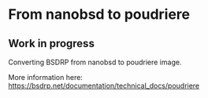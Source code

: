 From nanobsd to poudriere
=========================

## Work in progress

Converting BSDRP from nanobsd to poudriere image.

More information here:
https://bsdrp.net/documentation/technical_docs/poudriere

